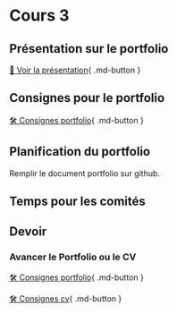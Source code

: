 # Cours 3

## Présentation sur le portfolio    
[📁 Voir la présentation](https://cmontmorency365-my.sharepoint.com/:b:/g/personal/lora_boisvert_cmontmorency_qc_ca/EfuGrArFjcNNo8O5EU8_nlIBscRdiKx7aGiCC1lV7bEGVA?e=ilMnWo){ .md-button }  

## Consignes pour le portfolio    
[🛠️ Consignes portfolio](./stages/portfolio.md){ .md-button }        


## Planification du portfolio
Remplir le document portfolio sur github.

## Temps pour les comités


## Devoir     
### Avancer le Portfolio ou le CV    
[🛠️ Consignes portfolio](./stages/portfolio.md){ .md-button }        

[🛠️ Consignes cv](./stages/cv.md){ .md-button }     
 
